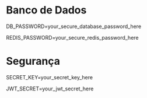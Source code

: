 # Banco de Dados

DB_PASSWORD=your_secure_database_password_here

REDIS_PASSWORD=your_secure_redis_password_here

  
 

# Segurança

SECRET_KEY=your_secret_key_here

JWT_SECRET=your_jwt_secret_here